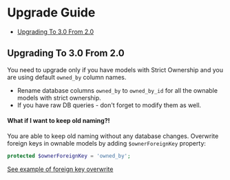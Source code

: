 # Upgrade Guide

- [Upgrading To 3.0 From 2.0](#upgrade-3.0)

<a name="upgrade-3.0"></a>
## Upgrading To 3.0 From 2.0

You need to upgrade only if you have models with Strict Ownership and you are using default `owned_by` column names.

- Rename database columns `owned_by` to `owned_by_id` for all the ownable models with strict ownership.
- If you have raw DB queries - don't forget to modify them as well.

#### What if I want to keep old naming?!

You are able to keep old naming without any database changes. Overwrite foreign keys in ownable models by adding `$ownerForeignKey` property:

```php
protected $ownerForeignKey = 'owned_by';
```

[See example of foreign key overwrite](https://github.com/cybercog/laravel-ownership#prepare-ownable-model-with-strict-ownership)
